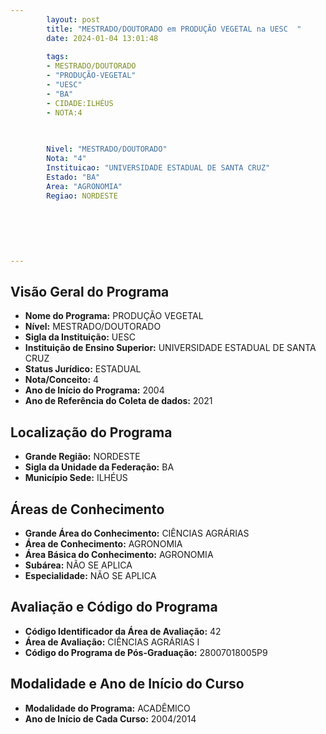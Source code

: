 ```yaml
---
        layout: post
        title: "MESTRADO/DOUTORADO em PRODUÇÃO VEGETAL na UESC  "
        date: 2024-01-04 13:01:48
     
        tags:
        - MESTRADO/DOUTORADO
        - "PRODUÇÃO-VEGETAL"
        - "UESC"
        - "BA"
        - CIDADE:ILHÉUS
        - NOTA:4
        
       

        Nivel: "MESTRADO/DOUTORADO"
        Nota: "4"
        Instituicao: "UNIVERSIDADE ESTADUAL DE SANTA CRUZ"
        Estado: "BA"
        Area: "AGRONOMIA"
        Regiao: NORDESTE
        
        
        
        
        
        
---
```

## Visão Geral do Programa
- **Nome do Programa:** PRODUÇÃO VEGETAL
- **Nível:** MESTRADO/DOUTORADO
- **Sigla da Instituição:** UESC
- **Instituição de Ensino Superior:** UNIVERSIDADE ESTADUAL DE SANTA CRUZ
- **Status Jurídico:** ESTADUAL
- **Nota/Conceito:** 4
- **Ano de Início do Programa:** 2004
- **Ano de Referência do Coleta de dados:** 2021

## Localização do Programa
- **Grande Região:** NORDESTE
- **Sigla da Unidade da Federação:** BA
- **Município Sede:** ILHÉUS

## Áreas de Conhecimento
- **Grande Área do Conhecimento:** CIÊNCIAS AGRÁRIAS
- **Área de Conhecimento:** AGRONOMIA
- **Área Básica do Conhecimento:** AGRONOMIA
- **Subárea:** NÃO SE APLICA
- **Especialidade:** NÃO SE APLICA

## Avaliação e Código do Programa
- **Código Identificador da Área de Avaliação:** 42
- **Área de Avaliação:** CIÊNCIAS AGRÁRIAS I
- **Código do Programa de Pós-Graduação:** 28007018005P9


## Modalidade e Ano de Início do Curso
- **Modalidade do Programa:** ACADÊMICO
- **Ano de Início de Cada Curso:** 2004/2014
